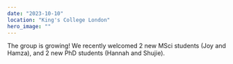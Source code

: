 ```yaml
---
date: "2023-10-10"
location: "King's College London"
hero_image: ""
---
```


The group is growing! We recently welcomed 2 new MSci students (Joy and Hamza), and 2 new PhD students (Hannah and Shujie). 